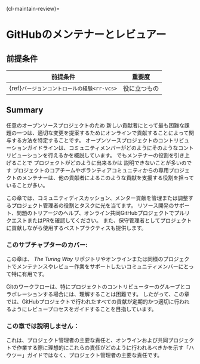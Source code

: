 (cl-maintain-review)=
# GitHubのメンテナーとレビュアー

## 前提条件

| 前提条件                                | 重要度    |
| ----------------------------------- | ------ |
| {ref}`バージョンコントロールの経験<rr-vcs>` | 役に立つもの |

## Summary
任意のオープンソースプロジェクトのため 新しい貢献者にとって最も困難な課題の一つは、適切な変更を提案するためにオンラインで貢献することによって関与する方法を特定することです。 オープンソースプロジェクトのコントリビューションガイドラインは、コミュニティメンバーがどのようにそのようなコントリビューションを行えるかを概説しています。 でもメンテナーの役割を引き上げることで プロジェクトがどのように出来るかは 説明できないことが多いのです プロジェクトのコアチームやボランティアコミュニティからの専用プロジェクトのメンテナーは、他の貢献者によるこのような貢献を支援する役割を担っていることが多い。

この章では、コミュニティディスカッション、メンター貢献を管理または調整するプロジェクト管理者の役割とタスクに光を当てます。 リソース開発のサポート、問題のトリアージのヘルプ、オンライン共同GitHubプロジェクトでプルリクエストまたはPRを確認してください。 また、保守管理者としてプロジェクトに貢献しながら使用するベストプラクティスも提供します。

### このサブチャプターのカバー:

この章は、 _The Turing Way_  リポジトリやオンラインまたは同様のプロジェクトでメンテナンスやレビュー作業をサポートしたいコミュニティメンバーにとって特に有用です。

Gitのワークフローは、特にプロジェクトのコントリビューターのグループとコラボレーションする場合には、理解することは困難です。 したがって、この章では、GitHubプロジェクトで行われたすべての貢献が定期的かつ適切に行われるようにレビュープロセスをガイドすることを目指しています。

### この章では説明しません：

これは、プロジェクト管理者の主要な責任と、オンラインおよび共同プロジェクトで作業する際に理想的にこれらの責任がどのように行われるべきかを示す「ハウツー」ガイドではなく、プロジェクト管理者の主要な責任です。
